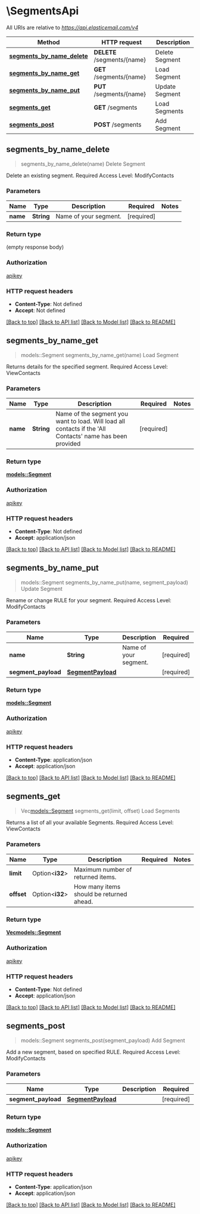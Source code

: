# \SegmentsApi

All URIs are relative to *https://api.elasticemail.com/v4*

Method | HTTP request | Description
------------- | ------------- | -------------
[**segments_by_name_delete**](SegmentsApi.md#segments_by_name_delete) | **DELETE** /segments/{name} | Delete Segment
[**segments_by_name_get**](SegmentsApi.md#segments_by_name_get) | **GET** /segments/{name} | Load Segment
[**segments_by_name_put**](SegmentsApi.md#segments_by_name_put) | **PUT** /segments/{name} | Update Segment
[**segments_get**](SegmentsApi.md#segments_get) | **GET** /segments | Load Segments
[**segments_post**](SegmentsApi.md#segments_post) | **POST** /segments | Add Segment



## segments_by_name_delete

> segments_by_name_delete(name)
Delete Segment

Delete an existing segment. Required Access Level: ModifyContacts

### Parameters


Name | Type | Description  | Required | Notes
------------- | ------------- | ------------- | ------------- | -------------
**name** | **String** | Name of your segment. | [required] |

### Return type

 (empty response body)

### Authorization

[apikey](../README.md#apikey)

### HTTP request headers

- **Content-Type**: Not defined
- **Accept**: Not defined

[[Back to top]](#) [[Back to API list]](../README.md#documentation-for-api-endpoints) [[Back to Model list]](../README.md#documentation-for-models) [[Back to README]](../README.md)


## segments_by_name_get

> models::Segment segments_by_name_get(name)
Load Segment

Returns details for the specified segment. Required Access Level: ViewContacts

### Parameters


Name | Type | Description  | Required | Notes
------------- | ------------- | ------------- | ------------- | -------------
**name** | **String** | Name of the segment you want to load. Will load all contacts if the 'All Contacts' name has been provided | [required] |

### Return type

[**models::Segment**](Segment.md)

### Authorization

[apikey](../README.md#apikey)

### HTTP request headers

- **Content-Type**: Not defined
- **Accept**: application/json

[[Back to top]](#) [[Back to API list]](../README.md#documentation-for-api-endpoints) [[Back to Model list]](../README.md#documentation-for-models) [[Back to README]](../README.md)


## segments_by_name_put

> models::Segment segments_by_name_put(name, segment_payload)
Update Segment

Rename or change RULE for your segment. Required Access Level: ModifyContacts

### Parameters


Name | Type | Description  | Required | Notes
------------- | ------------- | ------------- | ------------- | -------------
**name** | **String** | Name of your segment. | [required] |
**segment_payload** | [**SegmentPayload**](SegmentPayload.md) |  | [required] |

### Return type

[**models::Segment**](Segment.md)

### Authorization

[apikey](../README.md#apikey)

### HTTP request headers

- **Content-Type**: application/json
- **Accept**: application/json

[[Back to top]](#) [[Back to API list]](../README.md#documentation-for-api-endpoints) [[Back to Model list]](../README.md#documentation-for-models) [[Back to README]](../README.md)


## segments_get

> Vec<models::Segment> segments_get(limit, offset)
Load Segments

Returns a list of all your available Segments. Required Access Level: ViewContacts

### Parameters


Name | Type | Description  | Required | Notes
------------- | ------------- | ------------- | ------------- | -------------
**limit** | Option<**i32**> | Maximum number of returned items. |  |
**offset** | Option<**i32**> | How many items should be returned ahead. |  |

### Return type

[**Vec<models::Segment>**](Segment.md)

### Authorization

[apikey](../README.md#apikey)

### HTTP request headers

- **Content-Type**: Not defined
- **Accept**: application/json

[[Back to top]](#) [[Back to API list]](../README.md#documentation-for-api-endpoints) [[Back to Model list]](../README.md#documentation-for-models) [[Back to README]](../README.md)


## segments_post

> models::Segment segments_post(segment_payload)
Add Segment

Add a new segment, based on specified RULE. Required Access Level: ModifyContacts

### Parameters


Name | Type | Description  | Required | Notes
------------- | ------------- | ------------- | ------------- | -------------
**segment_payload** | [**SegmentPayload**](SegmentPayload.md) |  | [required] |

### Return type

[**models::Segment**](Segment.md)

### Authorization

[apikey](../README.md#apikey)

### HTTP request headers

- **Content-Type**: application/json
- **Accept**: application/json

[[Back to top]](#) [[Back to API list]](../README.md#documentation-for-api-endpoints) [[Back to Model list]](../README.md#documentation-for-models) [[Back to README]](../README.md)

